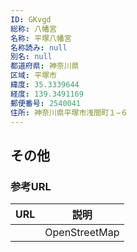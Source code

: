 ```yaml
---
ID: GKvgd
総称: 八幡宮
名称: 平塚八幡宮
名称読み: null
別名: null
都道府県: 神奈川県
区域: 平塚市
緯度: 35.3339644
経度: 139.3491169
郵便番号: 2540041
住所: 神奈川県平塚市浅間町１−６
---
```


## その他

### 参考URL

| URL | 説明          |
| --- | ------------- |
|     | OpenStreetMap |
